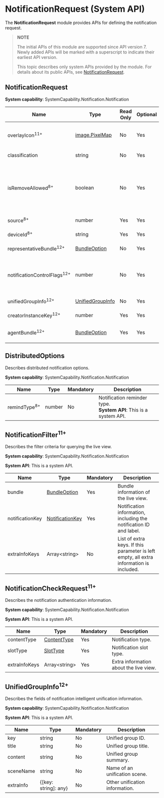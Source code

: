 # NotificationRequest (System API)

The **NotificationRequest** module provides APIs for defining the notification request.

> **NOTE**
>
> The initial APIs of this module are supported since API version 7. Newly added APIs will be marked with a superscript to indicate their earliest API version.
>
> This topic describes only system APIs provided by the module. For details about its public APIs, see [NotificationRequest](./js-apis-inner-notification-notificationRequest.md).

## NotificationRequest

**System capability**: SystemCapability.Notification.Notification

| Name                           | Type                                                   |  Read Only| Optional| Description                                                                   |
|-------------------------------| -------------------------------------------------------- | ----- | --- |-----------------------------------------------------------------------|
| overlayIcon<sup>11+</sup>      | [image.PixelMap](../apis-image-kit/js-apis-image.md#pixelmap7)             |   No | Yes | Notification overlay icon. This field is optional. The total number of bytes of image pixels cannot exceed 100 KB.<br>**System API**: This is a system API.                                                |
| classification                | string                                                   |   No | Yes | Notification category.<br>**System API**: This is a system API.                              |
| isRemoveAllowed<sup>8+</sup>   | boolean                                                  |   No | Yes | Whether the notification can be removed. If a notification is not removable, it will not be deleted when the user touches the delete button below the notification, but it can still be deleted by swiping left on the notification and touching the delete button.<br>**System API**: This is a system API.<br>**Required permissions**: ohos.permission.SET_UNREMOVABLE_NOTIFICATION |
| source<sup>8+</sup>            | number                                                   |   Yes | Yes | Notification source.<br>**System API**: This is a system API.                               |
| deviceId<sup>8+</sup>          | string                                                   |   Yes | Yes | Device ID of the notification source.<br>**System API**: This is a system API.                      |
| representativeBundle<sup>12+</sup> | [BundleOption](js-apis-inner-notification-notificationCommonDef.md#bundleoption) | No| Yes| Information about the proxied bundle.<br>**System API**: This is a system API.|
| notificationControlFlags<sup>12+</sup>       | number                                                   |   No | Yes | Notification mode control. This API can be used to reduce the notification modes of the current notification. This parameter is obtained by performing the bitwise OR operation with the enumeration of [NotificationControlFlagStatus](js-apis-notificationManager-sys.md#notificationcontrolflagstatus12).<br>**System API**: This is a system API.          |
| unifiedGroupInfo<sup>12+</sup>       | [UnifiedGroupInfo](#unifiedgroupinfo12) |   No | Yes |Intelligent notification unification information.<br>**System API**: This is a system API.|
| creatorInstanceKey<sup>12+</sup>       | number |   Yes | Yes | Creator instance key.<br>**System API**: This is a system API.|
| agentBundle<sup>12+</sup>       | [BundleOption](js-apis-inner-notification-notificationCommonDef.md#bundleoption) |   Yes | Yes | Information about the agent bundle for creating notifications.<br>**System API**: This is a system API.|

## DistributedOptions

Describes distributed notification options.

**System capability**: SystemCapability.Notification.Notification

| Name                  | Type           | Mandatory| Description                              |
| ---------------------- | -------------- | ---- | ---------------------------------- |
| remindType<sup>8+</sup>             | number         | No  | Notification reminder type.<br>**System API**: This is a system API. |


## NotificationFilter<sup>11+</sup>

Describes the filter criteria for querying the live view.

**System capability**: SystemCapability.Notification.Notification

**System API**: This is a system API.

| Name           | Type                                  | Mandatory| Description                              |
| ----------------| ------------------------------------- | ---- | ---------------------------------- |
| bundle          | [BundleOption](js-apis-inner-notification-notificationCommonDef.md#bundleoption) | Yes  | Bundle information of the live view.|
| notificationKey | [NotificationKey](js-apis-notificationSubscribe-sys.md#notificationkey) | Yes  | Notification information, including the notification ID and label.  |
| extraInfoKeys   | Array\<string>                        | No  | List of extra keys. If this parameter is left empty, all extra information is included.|


## NotificationCheckRequest<sup>11+</sup>

Describes the notification authentication information.

**System capability**: SystemCapability.Notification.Notification

**System API**: This is a system API.

| Name         | Type                                                      | Mandatory| Description             |
| --------------| --------------------------------------------------------- | ---- | ----------------- |
| contentType   | [ContentType](js-apis-notificationManager.md#contenttype) | Yes  | Notification type.        |
| slotType      | [SlotType](js-apis-notificationManager.md#slottype)       | Yes  | Notification slot type.        |
| extraInfoKeys | Array\<string>                                            | Yes  | Extra information about the live view.|

## UnifiedGroupInfo<sup>12+</sup>

Describes the fields of notification intelligent unification information.

**System capability**: SystemCapability.Notification.Notification

**System API**: This is a system API.

| Name                  | Type           | Mandatory| Description                              |
| ---------------------- | -------------- | ---- | ---------------------------------- |
| key          | string        | No  | Unified group ID.                  |
| title  | string | No  | Unified group title.           |
| content  | string | No  | Unified group summary.             |
| sceneName          | string        | No  | Name of an unification scene.                  |
| extraInfo  | {[key: string]: any} | No  | Other unification information.           |
